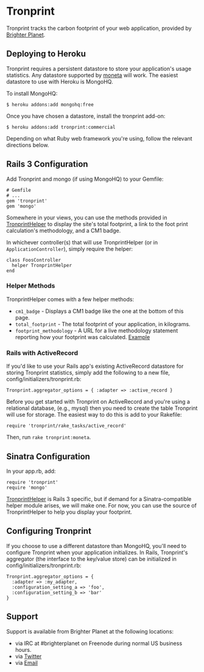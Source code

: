 # Tronprint

Tronprint tracks the carbon footprint of your web application, provided by [Brighter Planet](http://brighterplanet.com).

## Deploying to Heroku

Tronprint requires a persistent datastore to store your application's usage statistics. Any datastore supported by [moneta](http://github.com/dkastner/moneta) will work. The easiest datastore to use with Heroku is MongoHQ.

To install MongoHQ:

    $ heroku addons:add mongohq:free

Once you have chosen a datastore, install the tronprint add-on:

    $ heroku addons:add tronprint:commercial

Depending on what Ruby web framework you're using, follow the relevant directions below.

## Rails 3 Configuration

Add Tronprint and mongo (if using MongoHQ) to your Gemfile:

    # Gemfile
    # ...
    gem 'tronprint'
    gem 'mongo'

Somewhere in your views, you can use the methods provided in [TronprintHelper](http://rubydoc.info/github/brighterplanet/tronprint/master/TronprintHelper) to display the site's total footprint, a link to the foot print calculation's methodology, and a CM1 badge.

In whichever controller(s) that will use TronprintHelper (or in `ApplicationController`), simply require the helper:

    class FoosController
      helper TronprintHelper
    end

### Helper Methods

TronprintHelper comes with a few helper methods:

* `cm1_badge` - Displays a CM1 badge like the one at the bottom of this page.
* `total_footprint` - The total footprint of your application, in kilograms.
* `footprint_methodology` - A URL for a live methodology statement reporting how your footprint was calculated. [Example](http://carbon.brighterplanet.com/computations?duration=128372)

### Rails with ActiveRecord

If you'd like to use your Rails app's existing ActiveRecord datastore for 
storing Tronprint statistics, simply add the following to a new file, 
config/initializers/tronprint.rb:

    Tronprint.aggregator_options = { :adapter => :active_record }

Before you get started with Tronprint on ActiveRecord and you're using a 
relational database, (e.g., mysql) then you need to create the table 
Tronprint will use for storage. The easiest way to do this is add to 
your Rakefile:

    require 'tronprint/rake_tasks/active_record'

Then, run `rake tronprint:moneta`.

## Sinatra Configuration

In your app.rb, add:

    require 'tronprint'
    require 'mongo'

[TronprintHelper](http://rubydoc.info/github/brighterplanet/tronprint/master/TronprintHelper) is Rails 3 specific, but if demand for a Sinatra-compatible helper module arises, we will make one. For now, you can use the source of TronprintHelper to help you display your footprint.

## Configuring Tronprint

If you choose to use a different datastore than MongoHQ, you'll need to configure Tronprint when your application initializes. In Rails, Tronprint's aggregator (the interface to the key/value store) can be initialized in config/initializers/tronprint.rb:

    Tronprint.aggregator_options = {
      :adapter => :my_adapter,
      :configuration_setting_a => 'foo',
      :configuration_setting_b => 'bar'
    }


## Support

Support is available from Brighter Planet at the following locations:

* via IRC at #brighterplanet on Freenode during normal US business hours.
* via [Twitter](http://twitter.com/brighterplanet)
* via [Email](mailto:support@brighterplanet.com)


